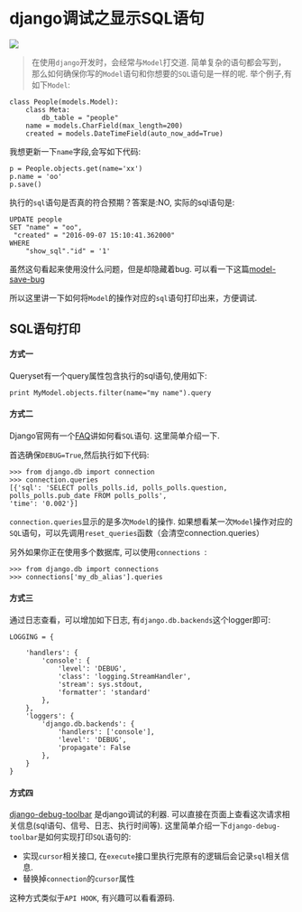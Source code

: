 # django调试之显示SQL语句

![](http://ocidwvtj2.bkt.clouddn.com/model_to_sql.png)

> 在使用```django```开发时，会经常与```Model```打交道. 简单复杂的语句都会写到，那么如何确保你写的```Model```语句和你想要的```SQL```语句是一样的呢. 举个例子,有如下```Model```:
```
class People(models.Model):
    class Meta:
        db_table = "people"
    name = models.CharField(max_length=200)
    created = models.DateTimeField(auto_now_add=True)
```
我想更新一下```name```字段,会写如下代码:
```
p = People.objects.get(name='xx')
p.name = 'oo'
p.save()
```
执行的```sql```语句是否真的符合预期？答案是:NO, 实际的sql语句是:
```
UPDATE people
SET "name" = "oo",
 "created" = "2016-09-07 15:10:41.362000"
WHERE
	"show_sql"."id" = '1'
```
虽然这句看起来使用没什么问题，但是却隐藏着bug. 可以看一下这篇[model-save-bug](https://github.com/510908220/code-store/blob/master/django/bug/model-save-bug.md?hmsr=toutiao.io&utm_medium=toutiao.io&utm_source=toutiao.io)

所以这里讲一下如何将```Model```的操作对应的```sql```语句打印出来，方便调试.

## SQL语句打印

#### 方式一
Queryset有一个query属性包含执行的sql语句,使用如下:
```
print MyModel.objects.filter(name="my name").query
```

#### 方式二
Django官网有一个[FAQ](https://docs.djangoproject.com/en/dev/faq/models/#how-can-i-see-the-raw-sql-queries-django-is-running)讲如何看```SQL```语句. 这里简单介绍一下. 

首选确保```DEBUG=True```,然后执行如下代码:
```
>>> from django.db import connection
>>> connection.queries
[{'sql': 'SELECT polls_polls.id, polls_polls.question, polls_polls.pub_date FROM polls_polls',
'time': '0.002'}]
```
```connection.queries```显示的是多次```Model```的操作. 如果想看某一次```Model```操作对应的```SQL```语句，可以先调用```reset_queries```函数（会清空connection.queries）

另外如果你正在使用多个数据库, 可以使用```connections ```:
```
>>> from django.db import connections
>>> connections['my_db_alias'].queries
```
#### 方式三
通过日志查看，可以增加如下日志, 有```django.db.backends```这个logger即可:
```
LOGGING = {
 
    'handlers': {
        'console': {
            'level': 'DEBUG',
            'class': 'logging.StreamHandler',
            'stream': sys.stdout,
            'formatter': 'standard'
        },
    },
    'loggers': {
        'django.db.backends': {
            'handlers': ['console'],
            'level': 'DEBUG',
            'propagate': False
        },
    }
}

```

#### 方式四
[django-debug-toolbar](https://github.com/jazzband/django-debug-toolbar) 是django调试的利器. 可以直接在页面上查看这次请求相关信息(sql语句、信号、日志、执行时间等). 这里简单介绍一下```django-debug-toolbar```是如何实现打印```SQL```语句的:

- 实现```cursor```相关接口, 在```execute```接口里执行完原有的逻辑后会记录```sql```相关信息.
- 替换掉```connection```的```cursor```属性

这种方式类似于```API HOOK```, 有兴趣可以看看源码.


